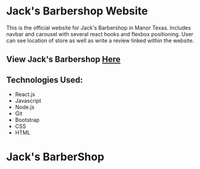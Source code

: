 # Jack's Barbershop Website

This is the official website for Jack's Barbershop in Manor Texas. Includes navbar and carousel with several react hooks and flexbox positioning. User can see location of store as well as write a review linked within the website.

## View Jack's Barbershop [Here](https://jacks-barbershop.herokuapp.com/)


## Technologies Used:
- React.js
- Javascript 
- Node.js
- Git
- Bootstrap
- CSS
- HTML

# Jack's BarberShop
